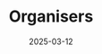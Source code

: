 ---
title: Organisers
date: 2025-03-12

type: landing

sections:
  - block: people
    content:
      title: Meet the Organisers
      # Choose which groups/teams of users to display.
      #   Edit `user_groups` in each user's profile to add them to one or more of these groups.
      user_groups:
          - Technical Program Committee
          - Local Organising Committee
      sort_by: Params.role
      sort_ascending: true
    design:
      show_interests: true
      show_role: true
      show_social: false

  - block: markdown
    content:
      title: International Committee
      subtitle: 
      text: 
        '[Stefan William](https://www.sydney.edu.au/engineering/about/our-people/academic-staff/stefan-williams.html), ACRF University of Sydney, Australia

        [Chris Roman](https://web.uri.edu/gso/meet/chris-roman/), University of Rhode Island, USA

        '
    design:
      columns: '2' 
---